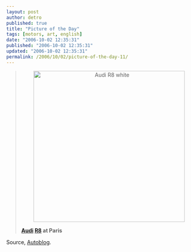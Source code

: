 ```yaml
---
layout: post
author: detro
published: true
title: "Picture of the Day"
tags: [motors, art, english]
date: "2006-10-02 12:35:31"
published: "2006-10-02 12:35:31"
updated: "2006-10-02 12:35:31"
permalink: /2006/10/02/picture-of-the-day-11/
---
```


<blockquote>
<div align="center"><img src="http://static.blogo.it/autoblog/audi_r8_paris_uff.jpg" alt="Audi R8 white" width="400" /></div>

<strong><a href="http://www.audi.com/R8">Audi</a> <a href="http://www.r8audi.com/forums/showthread.php?t=39">R8</a> at Paris</strong></blockquote>

Source, <a href="http://www.autoblog.it/post/5338/audi-r8-prezzi-e-allestimenti">Autoblog</a>.
